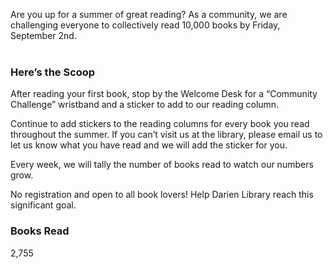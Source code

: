 <div class="row margin-bottom-10">
<div class="col-md-10">

Are you up for a summer of great reading? As a community, we are challenging everyone to collectively read 10,000 books by Friday, September 2nd. 
<br />
<br />

### Here’s the Scoop
After reading your first book, stop by the Welcome Desk for a “Community Challenge” wristband and a sticker to add to our reading column.

Continue to add stickers to the reading columns for every book you read throughout the summer. If you can’t visit us at the library, please email us to let us know what you have read and we will add the sticker for you.

Every week, we will tally the number of books read to watch our numbers grow.

No registration and open to all book lovers! Help Darien Library reach this significant goal.

<script type="text/javascript" src="https://form.jotform.com/jsform/61685141998166"></script>

</div>
<div class="col-md-2">

### Books Read
2,755

</div>
</div>